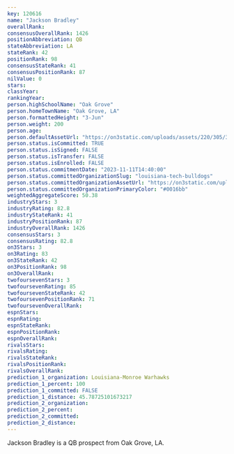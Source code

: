 ```yaml
---
key: 120616
name: "Jackson Bradley"
overallRank: 
consensusOverallRank: 1426
positionAbbreviation: QB
stateAbbreviation: LA
stateRank: 42
positionRank: 98
consensusStateRank: 41
consensusPositionRank: 87
nilValue: 0
stars: 
classYear: 
rankingYear: 
person.highSchoolName: "Oak Grove"
person.homeTownName: "Oak Grove, LA"
person.formattedHeight: "3-Jun"
person.weight: 200
person.age: 
person.defaultAssetUrl: "https://on3static.com/uploads/assets/220/305/305220.png"
person.status.isCommitted: TRUE
person.status.isSigned: FALSE
person.status.isTransfer: FALSE
person.status.isEnrolled: FALSE
person.status.commitmentDate: "2023-11-11T14:40:00"
person.status.committedOrganizationSlug: "louisiana-tech-bulldogs"
person.status.committedOrganizationAssetUrl: "https://on3static.com/uploads/assets/3/150/150003.svg"
person.status.committedOrganizationPrimaryColor: "#0016bb"
weightedAggregateScore: 50.38
industryStars: 3
industryRating: 82.8
industryStateRank: 41
industryPositionRank: 87
industryOverallRank: 1426
consensusStars: 3
consensusRating: 82.8
on3Stars: 3
on3Rating: 83
on3StateRank: 42
on3PositionRank: 98
on3OverallRank: 
twofoursevenStars: 3
twofoursevenRating: 85
twofoursevenStateRank: 42
twofoursevenPositionRank: 71
twofoursevenOverallRank: 
espnStars: 
espnRating: 
espnStateRank: 
espnPositionRank: 
espnOverallRank: 
rivalsStars: 
rivalsRating: 
rivalsStateRank: 
rivalsPositionRank: 
rivalsOverallRank: 
prediction_1_organization: Louisiana-Monroe Warhawks
prediction_1_percent: 100
prediction_1_committed: FALSE
prediction_1_distance: 45.78725101673217
prediction_2_organization: 
prediction_2_percent: 
prediction_2_committed: 
prediction_2_distance: 
---
```

Jackson Bradley is a QB prospect from Oak Grove, LA.